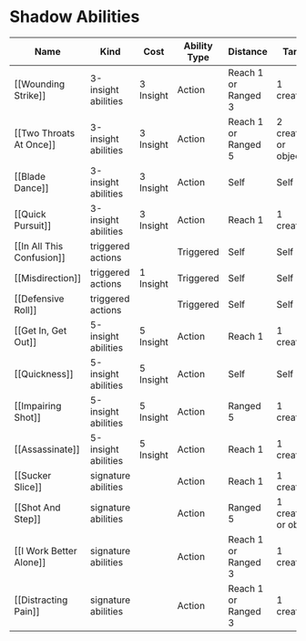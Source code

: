 # Shadow Abilities

| Name                  | Kind                | Cost      | Ability Type | Distance            | Target                 |
| --------------------- | ------------------- | --------- | ------------ | ------------------- | ---------------------- |
| [[Wounding Strike]]       | 3-insight abilities | 3 Insight | Action       | Reach 1 or Ranged 3 | 1 creature             |
| [[Two Throats At Once]]   | 3-insight abilities | 3 Insight | Action       | Reach 1 or Ranged 5 | 2 creatures or objects |
| [[Blade Dance]]           | 3-insight abilities | 3 Insight | Action       | Self                | Self                   |
| [[Quick Pursuit]]         | 3-insight abilities | 3 Insight | Action       | Reach 1             | 1 creature             |
| [[In All This Confusion]] | triggered actions   |           | Triggered    | Self                | Self                   |
| [[Misdirection]]          | triggered actions   | 1 Insight | Triggered    | Self                | Self                   |
| [[Defensive Roll]]        | triggered actions   |           | Triggered    | Self                | Self                   |
| [[Get In, Get Out]]       | 5-insight abilities | 5 Insight | Action       | Reach 1             | 1 creature             |
| [[Quickness]]             | 5-insight abilities | 5 Insight | Action       | Self                | Self                   |
| [[Impairing Shot]]        | 5-insight abilities | 5 Insight | Action       | Ranged 5            | 1 creature             |
| [[Assassinate]]           | 5-insight abilities | 5 Insight | Action       | Reach 1             | 1 creature             |
| [[Sucker Slice]]          | signature abilities |           | Action       | Reach 1             | 1 creature             |
| [[Shot And Step]]         | signature abilities |           | Action       | Ranged 5            | 1 creature or object   |
| [[I Work Better Alone]]   | signature abilities |           | Action       | Reach 1 or Ranged 3 | 1 creature             |
| [[Distracting Pain]]      | signature abilities |           | Action       | Reach 1 or Ranged 3 | 1 creature             |
